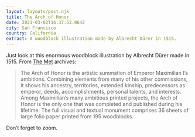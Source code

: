 ```yaml
---
layout: layouts/post.njk
title: The Arch of Honor
date: 2021-03-02T16:37:53.064Z
city: San Francisco
country: California
extract: A woodblock illustration made by Albrecht Dürer in 1515.
---
```


Just look at this enormous woodblock illustration by Albrecht Dürer made in 1515. From [The Met](https://www.metmuseum.org/art/collection/search/388475) archives:

> The Arch of Honor is the artistic summation of Emperor Maximilian I’s ambitions. Combining elements from many of his other commissions, it shows his ancestry, territories, extended kinship, predecessors as emperor, deeds, accomplishments, personal talents, and interests. Among Maximilian’s many ambitious printed projects, the Arch of Honor is the only one that was completed and published during his lifetime. The full visual and textual monument comprises 36 sheets of large folio paper printed from 195 woodblocks.

Don’t forget to zoom.
